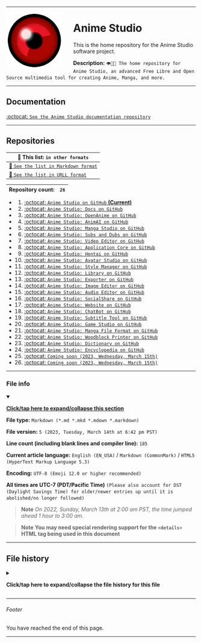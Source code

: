 
***

<!-- <img alt="Anime Studio logo failed to load. Click/tap here to attempt to view it" src="/RedEyeMin.png" width="200" height="200"/> !-->

<img src="/RedEyeMin.png" width="148" height="148" align="left" style="margin-right: 30px">

# Anime Studio

This is the home repository for the Anime Studio software project.

**Description:** `👁️🗾️🏯️ The home repository for Anime Studio, an advanced Free Libre and Open Source multimedia tool for creating Anime, Manga, and more.`

***

## Documentation

[:octocat: `See the Anime Studio documentation repository`](https://github.com/seanpm2001/Anime_Studio_Docs/)

***

## Repositories

| 📜️ This list: `in other formats` |
|---|
| [📄️ `See the list in Markdown format`](/REPOLIST.md) |
| [📄️ `See the list in URLL format`](/REPOLIST.urll) |


| **Repository count:** | `26` |
|---|---|

- 1. [:octocat: `Anime Studio on GitHub` **(Current)**](https://github.com/seanpm2001/Anime_Studio/)
- 2. [:octocat: `Anime Studio: Docs on GitHub`](https://github.com/seanpm2001/Anime_Studio_Docs/)
- 3. [:octocat: `Anime Studio: OpenAnime on GitHub`](https://github.com/seanpm2001/Anime_Studio_OpenAnime/) 
- 4. [:octocat: `Anime Studio: AnimAI on GitHub`](https://github.com/seanpm2001/Anime_Studio_AnimAI/)
- 5. [:octocat: `Anime Studio: Manga Studio on GitHub`](https://github.com/seanpm2001/Anime_Studio_Manga-Studio/)
- 6. [:octocat: `Anime Studio: Subs and Dubs on GitHub`](https://github.com/seanpm2001/Anime_Studio_Subs-and-Dubs/)
- 7. [:octocat: `Anime Studio: Video Editor on GitHub`](https://github.com/seanpm2001/Anime_Studio_Video-Editor/)
- 8. [:octocat: `Anime Studio: Application Core on GitHub`](https://github.com/seanpm2001/Anime_Studio_ApplicationCore/)
- 9. [:octocat: `Anime Studio: Hentai on GitHub`](https://github.com/seanpm2001/Anime_Studio_Hentai/)
- 10. [:octocat: `Anime Studio: Avatar Studio on GitHub`](https://github.com/seanpm2001/Anime_Studio_AvatarStudio/)
- 11. [:octocat: `Anime Studio: Style Manager on GitHub`](https://github.com/seanpm2001/Anime_Studio_StyleManager/)
- 12. [:octocat: `Anime Studio: Library on GitHub`](https://github.com/seanpm2001/Anime_Studio_Library/)
- 13. [:octocat: `Anime Studio: Exporter on GitHub`](https://github.com/seanpm2001/Anime_Studio_Exporter/)
- 14. [:octocat: `Anime Studio: Image Editor on GitHub`](https://github.com/seanpm2001/Anime_Studio_Image-Editor/)
- 15. [:octocat: `Anime Studio: Audio Editor on GitHub`](https://github.com/seanpm2001/Anime_Studio_Audio-Editor/)
- 16. [:octocat: `Anime Studio: SocialShare on GitHub`](https://github.com/seanpm2001/Anime_Studio_SocialShare/)
- 17. [:octocat: `Anime Studio: Website on GitHub`](https://github.com/seanpm2001/Anime_Studio_Website/)
- 18. [:octocat: `Anime Studio: ChatBot on GitHub`](https://github.com/seanpm2001/Anime_Studio_ChatBot/)
- 19. [:octocat: `Anime Studio: Subtitle Tool on GitHub`](https://github.com/seanpm2001/Anime_Studio_SubtitleTool/)
- 20. [:octocat: `Anime Studio: Game Studio on GitHub`](https://github.com/seanpm2001/Anime_Studio_Game-Studio/)
- 21. [:octocat: `Anime Studio: Manga File Format on GitHub`](https://github.com/seanpm2001/Anime_Studio_Manga-File-Format/)
- 22. [:octocat: `Anime Studio: Woodblock Printer on GitHub`](https://github.com/seanpm2001/Anime_Studio_Woodblock_Printer/)
- 23. [:octocat: `Anime Studio: Dictionary on GitHub`](https://github.com/seanpm2001/Anime_Studio_Dictionary/)
- 24. [:octocat: `Anime Studio: Encyclopedia on GitHub`](https://github.com/seanpm2001/Anime_Studio_Encyclopedia/)
- 25. [:octocat: `Coming soon (2023, Wednesday, March 15th)`](/README.md)
- 26. [:octocat: `Coming soon (2023, Wednesday, March 15th)`](/README.md)

***

### File info

<details open><summary><p lang="en"><b><u>Click/tap here to expand/collapse this section</u></b></p></summary>

**File type:** `Markdown (*.md *.mkd *.mdown *.markdown)`

**File version:** `5 (2023, Tuesday, March 14th at 6:42 pm PST)`

**Line count (including blank lines and compiler line):** `185`

**Current article language:** `English (EN_USA)` / `Markdown (CommonMark)` / `HTML5 (HyperText Markup Language 5.3)`

**Encoding:** `UTF-8 (Emoji 12.0 or higher recommended)`

**All times are UTC-7 (PDT/Pacific Time)** `(Please also account for DST (Daylight Savings Time) for older/newer entries up until it is abolished/no longer followed)`

> **Note** _On 2022, Sunday, March 13th at 2:00 am PST, the time jumped ahead 1 hour to 3:00 am._

> **Note** **You may need special rendering support for the `<details>` HTML tag being used in this document**

***

## File history

<details><summary><p><b>Click/tap here to expand/collapse the file history for this file</b></p></summary>

<details><summary><p><b>Version 1 (2023, Monday, February 20th at 5:06 pm PST)</b></p></summary>

- This release was made by: [:octocat: `@seanpm2001`](https://github.com/seanpm2001/)

> Changes

- [x] Started the file
- [x] Added the logo
- [x] Added the lead section
- [x] Added the title section
- [x] Added the `Documentation` section
- [x] Added the file version stamp
- [ ] No other changes in version 1

</details>

<details><summary><p><b>Version 2 (2023, Tuesday, February 21st at 11:07 am PST)</b></p></summary>

- This release was made by: [:octocat: `@seanpm2001`](https://github.com/seanpm2001/)

- [x] Added the `Repositories` section
- [x] Removed the file version stamp in place of the new file info section
- [x] Added the `file info` section
- - [x] Added the version number
- - [x] Added the version date
- - [x] Added the line count
- [x] Added the `file history` section
- - [x] Added an entry for version 1
- - [x] Added an entry for version 2
- [x] Added the footer
- [ ] No other changes in version 2

</details>

<details><summary><p><b>Version 3 (2023, Monday, March 13th at 2:13 pm PST)</b></p></summary>

- This release was made by: [:octocat: `@seanpm2001`](https://github.com/seanpm2001/)

- [x] Updated the `Repositories` section
- - [x] Added a link to view the list in URLL format
- - [x] Added the repository count counter
- - [x] Added links to the 2 latest projects
- - [x] Added placeholders for day 12 and 13 development repositories that are coming soon
- [x] Updated the `file info` section
- - [x] Updated the version number
- - [x] Updated the version date
- - [x] Updated the line count
- [x] Updated the `file history` section
- - [x] Updated the entry for version 1
- - [x] Updated the entry for version 2
- - [x] Added an entry for version 3
- [ ] No other changes in version 3

</details>

<details><summary><p><b>Version 4 (2023, Monday, March 13th at 2:27 pm PST)</b></p></summary>

- This release was made by: [:octocat: `@seanpm2001`](https://github.com/seanpm2001/)

- [x] Added a divider (horizontal line) in the lead section
- [x] Updated the `Repositories` section
- - [x] Added a link to view the list in Markdown format
- [x] Updated the `file info` section
- - [x] Updated the version number
- - [x] Updated the version date
- - [x] Updated the line count
- [x] Updated the `file history` section
- - [x] Added an entry for version 4
- [ ] No other changes in version 4

</details>

<details><summary><p><b>Version 5 (2023, Tuesday, March 14th at 6:42 pm PST)</b></p></summary>

- This release was made by: [:octocat: `@seanpm2001`](https://github.com/seanpm2001/)

- [x] Updated the `Repositories` section
- - [x] Added a link to the 2 latest repositories.
- [x] Updated the `file info` section
- - [x] Updated the version number
- - [x] Updated the version date
- - [x] Updated the line count
- [x] Updated the `file history` section
- - [x] Added an entry for version 5
- [ ] No other changes in version 5

</details>

</details>

***

###### Footer

You have reached the end of this page.

***
